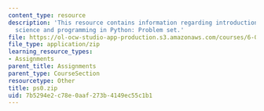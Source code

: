 ```yaml
---
content_type: resource
description: 'This resource contains information regarding introduction to computer
  science and programming in Python: Problem set.'
file: https://ol-ocw-studio-app-production.s3.amazonaws.com/courses/6-0001-introduction-to-computer-science-and-programming-in-python-fall-2016/7b5294e2c78e0aaf273b4149ec55c1b1_ps0.zip
file_type: application/zip
learning_resource_types:
- Assignments
parent_title: Assignments
parent_type: CourseSection
resourcetype: Other
title: ps0.zip
uid: 7b5294e2-c78e-0aaf-273b-4149ec55c1b1
---
```

